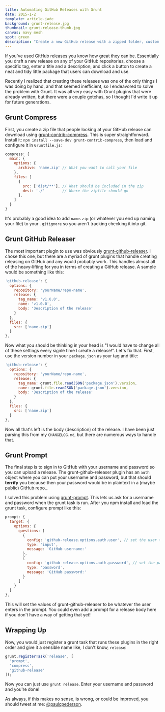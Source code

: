 ```yaml
---
title: Automating GitHub Releases with Grunt
date: 2015-1-2
template: article.jade
background: grunt-release.jpg
thumbnail: grunt-release-thumb.jpg
canvas: navy mesh
spot: green
description: "Create a new GitHub release with a zipped folder, custom release message, and user credentials all in a single Grunt command."
---
```


If you've used GitHub releases you know how great they can be. Essentially you draft a new release on any of your GitHub repositories, choose a specific tag, enter a title and a description, and click a button to create a neat and tidy little package that users can download and use.

Recently I realized that creating these releases was one of the only things I was doing by hand, and that seemed inefficient, so I endeavored to solve the problem with Grunt. It was all very easy with Grunt plugins that were already written, but there were a couple gotchas, so I thought I'd write it up for future generations.

## Grunt Compress

First, you create a zip file that people looking at your
GitHub release can download using [grunt-contrib-compress](https://github.com/gruntjs/grunt-contrib-compress). This is super straightforward. Install it: `npm install --save-dev grunt-contrib-compress`, then load and configure it in `Gruntfile.js`:

```js
compress: {
  main: {
    options: {
      archive: 'name.zip' // What you want to call your file
    },
    files: [
      {
        src: ['dist/**'], // What should be included in the zip
        dest: './'        // Where the zipfile should go
      },
    ]
  }
}
```

It's probably a good idea to add `name.zip` (or whatever you end up naming your file) to your `.gitignore` so you aren't tracking checking it into git.

## Grunt GitHub Releaser

The most important plugin to use was obviously [grunt-github-releaser](https://github.com/dolbyzerr/grunt-github-releaser). I chose this one, but there are a myriad of grunt plugins that handle creating releasing on GitHub and any would probably work. This handles almost all of the heavy-lifting for you in terms of creating a GitHub release. A sample would be something like this:

```js
'github-release': {
  options: {
    repository: 'yourName/repo-name',
    release: {
      tag_name: 'v1.0.0',
      name: 'v1.0.0',
      body: 'Description of the release'
    }
  },
  files: {
    src: ['name.zip']
  }
},
```

Now what you should be thinking in your head is "I would have to change all of these settings every signle time I create a release!". Let's fix that. First, use the version number in your `package.json` as your tag and title:

```js
'github-release': {
  options: {
    repository: 'yourName/repo-name',
    release: {
      tag_name: grunt.file.readJSON('package.json').version,
      name: grunt.file.readJSON('package.json').version,
      body: 'Description of the release'
    }
  },
  files: {
    src: ['name.zip']
  }
},
```

Now all that's left is the body (description) of the release. I have been just parsing this from my `CHANGELOG.md`, but there are numerous ways to handle that.

## Grunt Prompt

The final step is to sign in to GitHub with your username and password so you can upload a release. The grunt-github-releaser plugin has an `auth` object where you can put your username and password, but that should **terrify** you because then your password would be in plaintext in a (maybe public) GitHub repo...

I solved this problem using [grunt-prompt](https://github.com/dylang/grunt-prompt). This lets us ask for a username and password when the grunt task is run. After you npm install and load the grunt task, configure prompt like this:

```js
prompt: {
  target: {
    options: {
      questions: [
        {
          config: 'github-release.options.auth.user', // set the user to whatever is typed for this question
          type: 'input',
          message: 'GitHub username:'
        },
        {
          config: 'github-release.options.auth.password', // set the password to whatever is typed for this question
          type: 'password',
          message: 'GitHub password:'
        }
      ]
    }
  }
},
```

This will set the values of grunt-github-releaser to be whatever the user enters in the prompt. You could even add a prompt for a release body here if you don't have a way of getting that yet!

## Wrapping Up

Now, you would just register a grunt task that runs these plugins in the right order and give it a sensible name like, I don't know, `release`:

```js
grunt.registerTask('release', [
  'prompt',
  'compress',
  'github-release'
]);
```

Now you can just use `grunt release`. Enter your username and password and you're done!

As always, if this makes no sense, is wrong, or could be improved, you should tweet at me: [@paulcpederson](https://twitter.com/paulcpederson).


